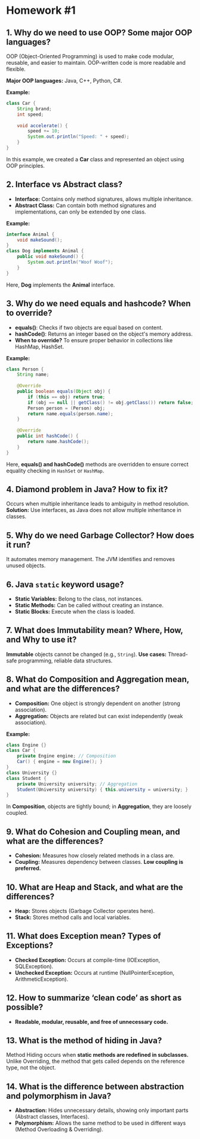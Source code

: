 # Homework #1

## 1. Why do we need to use OOP? Some major OOP languages?

OOP (Object-Oriented Programming) is used to make code modular, reusable, and easier to maintain. OOP-written code is more readable and flexible.

**Major OOP languages:** Java, C++, Python, C#.

**Example:**

```java
class Car {
    String brand;
    int speed;
    
    void accelerate() {
        speed += 10;
        System.out.println("Speed: " + speed);
    }
}
```

In this example, we created a **Car** class and represented an object using OOP principles.

## 2. Interface vs Abstract class?

- **Interface:** Contains only method signatures, allows multiple inheritance.
- **Abstract Class:** Can contain both method signatures and implementations, can only be extended by one class.

**Example:**

```java
interface Animal {
    void makeSound();
}
class Dog implements Animal {
    public void makeSound() {
        System.out.println("Woof Woof");
    }
}
```

Here, **Dog** implements the **Animal** interface.

## 3. Why do we need equals and hashcode? When to override?

- **equals()**: Checks if two objects are equal based on content.
- **hashCode()**: Returns an integer based on the object's memory address.
- **When to override?** To ensure proper behavior in collections like HashMap, HashSet.

**Example:**

```java
class Person {
    String name;
    
    @Override
    public boolean equals(Object obj) {
        if (this == obj) return true;
        if (obj == null || getClass() != obj.getClass()) return false;
        Person person = (Person) obj;
        return name.equals(person.name);
    }
    
    @Override
    public int hashCode() {
        return name.hashCode();
    }
}
```

Here, **equals() and hashCode()** methods are overridden to ensure correct equality checking in `HashSet` or `HashMap`.

## 4. Diamond problem in Java? How to fix it?

Occurs when multiple inheritance leads to ambiguity in method resolution. **Solution:** Use interfaces, as Java does not allow multiple inheritance in classes.

## 5. Why do we need Garbage Collector? How does it run?

It automates memory management. The JVM identifies and removes unused objects.

## 6. Java `static` keyword usage?

- **Static Variables:** Belong to the class, not instances.
- **Static Methods:** Can be called without creating an instance.
- **Static Blocks:** Execute when the class is loaded.

## 7. What does Immutability mean? Where, How, and Why to use it?

**Immutable** objects cannot be changed (e.g., `String`). **Use cases:** Thread-safe programming, reliable data structures.

## 8. What do Composition and Aggregation mean, and what are the differences?

- **Composition:** One object is strongly dependent on another (strong association).
- **Aggregation:** Objects are related but can exist independently (weak association).

**Example:**

```java
class Engine {}
class Car {
    private Engine engine; // Composition
    Car() { engine = new Engine(); }
}
class University {}
class Student {
    private University university; // Aggregation
    Student(University university) { this.university = university; }
}
```

In **Composition**, objects are tightly bound; in **Aggregation**, they are loosely coupled.

## 9. What do Cohesion and Coupling mean, and what are the differences?

- **Cohesion:** Measures how closely related methods in a class are.
- **Coupling:** Measures dependency between classes. **Low coupling is preferred.**

## 10. What are Heap and Stack, and what are the differences?

- **Heap:** Stores objects (Garbage Collector operates here).
- **Stack:** Stores method calls and local variables.

## 11. What does Exception mean? Types of Exceptions?

- **Checked Exception:** Occurs at compile-time (IOException, SQLException).
- **Unchecked Exception:** Occurs at runtime (NullPointerException, ArithmeticException).

## 12. How to summarize ‘clean code’ as short as possible?

- **Readable, modular, reusable, and free of unnecessary code.**

## 13. What is the method of hiding in Java?

Method Hiding occurs when **static methods are redefined in subclasses.** Unlike Overriding, the method that gets called depends on the reference type, not the object.

## 14. What is the difference between abstraction and polymorphism in Java?

- **Abstraction:** Hides unnecessary details, showing only important parts (Abstract classes, Interfaces).
- **Polymorphism:** Allows the same method to be used in different ways (Method Overloading & Overriding).

